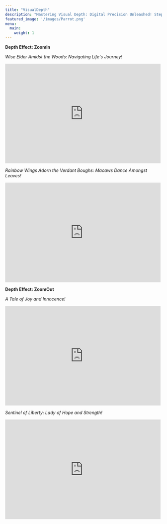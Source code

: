 ```yaml
---
title: "VisualDepth"
description: "Mastering Visual Depth: Digital Precision Unleashed! Step closer or take a step back, all with the magic of digital zoom! Give us your image and dive deep into its details or gracefully step back to appreciate the bigger picture. With customizable zoom options and pinpoint control over the focus area, you're the director of your visual narrative. Ready for your close-up?"
featured_image: '/images/Parrot.png'
menu:
  main:
    weight: 1
---
```

**Depth Effect: ZoomIn**

_Wise Elder Amidst the Woods: Navigating Life's Journey!_

<iframe width="500" height="320" src="https://www.youtube.com/embed/jy8-S13GVmA?version=3&loop=1&playlist=jy8-S13GVmA" title="YouTube video player" 
frameborder="0" allow="accelerometer; autoplay; clipboard-write; encrypted-media; gyroscope; picture-in-picture; web-share" allowfullscreen></iframe>


_Rainbow Wings Adorn the Verdant Boughs: Macaws Dance Amongst Leaves!_

<iframe width="500" height="320" src="https://www.youtube.com/embed/9jWeksrQb30?version=3&loop=1&playlist=9jWeksrQb30" title="YouTube video player" 
frameborder="0" allow="accelerometer; autoplay; clipboard-write; encrypted-media; gyroscope; picture-in-picture; web-share" allowfullscreen></iframe>

**Depth Effect: ZoomOut**

_A Tale of Joy and Innocence!_

<iframe width="500" height="320" src="https://www.youtube.com/embed/afnJ-XeuHfs?version=3&loop=1&playlist=afnJ-XeuHfs" title="YouTube video player" 
frameborder="0" allow="accelerometer; autoplay; clipboard-write; encrypted-media; gyroscope; picture-in-picture; web-share" allowfullscreen></iframe>

_Sentinel of Liberty: Lady of Hope and Strength!_

<iframe width="500" height="320" src="https://www.youtube.com/embed/GTBsF89BXg0?version=3&loop=1&playlist=GTBsF89BXg0" title="YouTube video player" 
frameborder="0" allow="accelerometer; autoplay; clipboard-write; encrypted-media; gyroscope; picture-in-picture; web-share" allowfullscreen></iframe>
